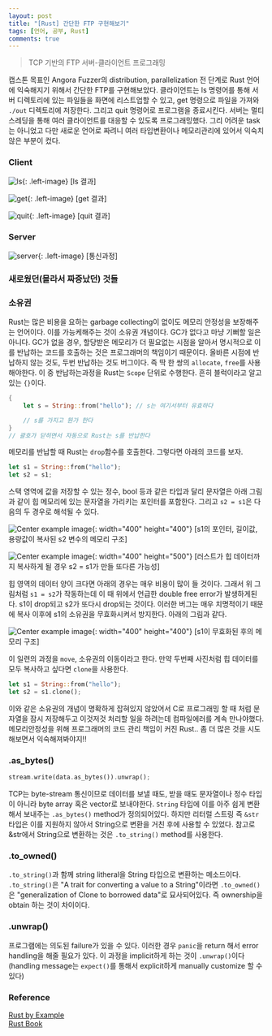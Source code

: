 ```yaml
---
layout: post
title: "[Rust] 간단한 FTP 구현해보기"
tags: [언어, 공부, Rust]
comments: true
---
```


> TCP 기반의 FTP 서버-클라이언트 프로그래밍  

캡스톤 목표인 Angora Fuzzer의 distribution, parallelization 전 단계로 Rust 언어에 익숙해지기 위해서 간단한 FTP를 구현해보았다. 클라이언트는 ls 명령어를 통해 서버 디렉토리에 있는 파일들을 화면에 리스트업할 수 있고, get 명령으로 파일을 가져와 `./out` 디렉토리에 저장한다. 그리고 quit 명령어로 프로그램을 종료시킨다. 서버는 멀티스레딩을 통해 여러 클라이언트를 대응할 수 있도록 프로그래밍했다. 그리 어려운 task는 아니었고 다만 새로운 언어로 짜려니 여러 타입변환이나 메모리관리에 있어서 익숙치 않은 부분이 컸다.  

### Client  
![ls](https://user-images.githubusercontent.com/35067611/73912620-4ed6a300-48f8-11ea-91c8-d221b5b438d7.png){: .left-image}
[ls 결과]

![get](https://user-images.githubusercontent.com/35067611/73912621-51d19380-48f8-11ea-8f0e-1cae9a98ea88.png){: .left-image}
[get 결과]  

![quit](https://user-images.githubusercontent.com/35067611/73912640-601faf80-48f8-11ea-8d9b-84582ee184b7.png){: .left-image}
[quit 결과]  

### Server  
![server](https://user-images.githubusercontent.com/35067611/73912655-6b72db00-48f8-11ea-8e9f-ddb865be8601.png){: .left-image}
[통신과정]  

### 새로웠던(몰라서 짜증났던) 것들  

### 소유권  
Rust는 많은 비용을 요하는 garbage collecting이 없이도 메모리 안정성을 보장해주는 언어이다. 이를 가능케해주는 것이 소유권 개념이다. GC가 없다고 마냥 기뻐할 일은 아니다. GC가 없을 경우, 할당받은 메모리가 더 필요없는 시점을 알아서 명시적으로 이를 반납하는 코드를 호출하는 것은 프로그래머의 책임이기 때문이다. 올바른 시점에 반납하지 않는 것도, 두번 반납하는 것도 버그이다. 즉 딱 한 쌍의 `allocate`, `free`를 사용해야한다. 이 중 반납하는과정을 Rust는 `Scope` 단위로 수행한다. 흔히 블럭이라고 알고있는 `{}`이다.  

~~~rust
{
    let s = String::from("hello"); // s는 여기서부터 유효하다

    // s를 가지고 뭔가 한다
}  
// 괄호가 닫히면서 자동으로 Rust는 s를 반납한다
~~~
메모리를 반납할 때 Rust는 `drop`함수를 호출한다. 그렇다면 아래의 코드를 보자.  

~~~rust
let s1 = String::from("hello");
let s2 = s1;
~~~
스택 영역에 값을 저장할 수 있는 정수, bool 등과 같은 타입과 달리 문자열은 아래 그림과 같이 힙 메모리에 있는 문자열을 가리키는 포인터를 포함한다. 그리고 `s2 = s1`은 다음의 두 경우로 해석될 수 있다.  

![Center example image](https://user-images.githubusercontent.com/35067611/73912164-2e5a1900-48f7-11ea-9bf6-6f33eccc9d40.png "Center"){: width="400" height="400"}
[s1의 포인터, 길이값, 용량값이 복사된 s2 변수의 메모리 구조]  

![Center example image](https://user-images.githubusercontent.com/35067611/73912168-31550980-48f7-11ea-8858-b683172c068b.png "Center"){: width="400" height="500"}
[러스트가 힙 데이터까지 복사하게 될 경우 s2 = s1가 만들 또다른 가능성]  

힙 영역의 데이터 양이 크다면 아래의 경우는 매우 비용이 많이 들 것이다. 그래서 위 그림처럼 `s1 = s2`가 작동하는데 이 때 위에서 언급한 double free error가 발생하게된다. s1이 drop되고 s2가 또다시 drop되는 것이다. 이러한 버그는 매우 치명적이기 때문에 복사 이후에 s1의 소유권을 무효화시켜서 방지한다. 아래의 그림과 같다.  

![Center example image](https://user-images.githubusercontent.com/35067611/73912320-8db82900-48f7-11ea-95cf-23124be7d418.png "Center"){: width="400" height="400"}
[s1이 무효화된 후의 메모리 구조]  

이 일련의 과정을 `move`, 소유권의 이동이라고 한다. 만약 두번째 사진처럼 힙 데이터를 모두 복사하고 싶다면 `clone`을 사용한다.  
~~~rust
let s1 = String::from("hello");
let s2 = s1.clone();
~~~

이와 같은 소유권의 개념이 명확하게 잡혀있지 않았어서 C로 프로그래밍 할 때 처럼 문자열을 잠시 저장해두고 이것저것 처리할 일을 하려는데 컴파일에러를 계속 만나야했다. 메모리안정성을 위해 프로그래머의 코드 관리 책임이 커진 Rust.. 좀 더 많은 것을 시도해보면서 익숙해져봐야지!!  

### .as_bytes()  
~~~rust
stream.write(data.as_bytes()).unwrap();
~~~
TCP는 byte-stream 통신이므로 데이터를 보낼 때도, 받을 때도 문자열이나 정수 타입이 아니라 byte array 혹은 vector로 보내야한다. `String` 타입에 이를 아주 쉽게 변환해서 보내주는 `.as_bytes()` method가 정의되어있다. 하지만 리터럴 스트링 즉 `&str`타입은 이를 지원하지 않아서 String으로 변환을 거친 후에 사용할 수 있었다. 참고로 &str에서 String으로 변환하는 것은 `.to_string()` method를 사용한다.  

### .to_owned()  
`.to_string()`과 함께 string litheral을 String 타입으로 변환하는 메소드이다. `.to_string()`은 "A trait for converting a value to a String"이라면 `.to_owned()`은 "generalization of Clone to borrowed data"로 묘사되어있다. 즉 ownership을 obtain 하는 것이 차이이다.  

### .unwrap()  
프로그램에는 의도된 failure가 있을 수 있다. 이러한 경우 `panic`을 return 해서 error handling을 해줄 필요가 있다. 이 과정을 implicit하게 하는 것이 `.unwrap()`이다 (handling message는 `expect()`를 통해서 explicit하게 manually customize 할 수 있다)  

### Reference  
[Rust by Example](https://doc.rust-lang.org/rust-by-example/index.html)  
[Rust Book](https://doc.rust-lang.org/book/)  
